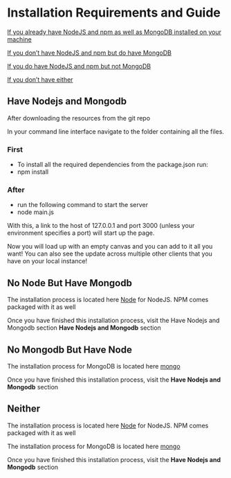 # Installation Requirements and Guide

[If you already have NodeJS and npm as well as MongoDB installed on your machine](#have-nodejs-and-mongodb)

[If you don’t have NodeJS and npm but do have MongoDB](#no-node-but-have-mongodb)

[If you do have NodeJS and npm but not MongoDB](#no-mongodb-but-have-node)

[If you don’t have either](#neither)



## Have Nodejs and Mongodb
After downloading the resources from the git repo

In your command line interface navigate to the folder containing all the files.


### First
* To install all the required dependencies from the package.json run:
* npm install
### After
* run the following command to start the server
* node main.js



With this, a link to the host of 127.0.0.1 and port 3000 (unless your environment specifies a port) will start up the page.

Now you will load up with an empty canvas and you can add to it all you want! You can also see the update across multiple other clients that you have on your local instance!




## No Node But Have Mongodb

The installation process is located here [Node](https://nodejs.org/en/download) for NodeJS. NPM comes packaged with it as well

Once you have finished this installation process, visit the Have Nodejs and Mongodb section **Have Nodejs and Mongodb** section




## No Mongodb But Have Node
The installation process for MongoDB is located here [mongo](https://www.mongodb.com/docs/manual/installation/)

Once you have finished this installation process, visit the **Have Nodejs and Mongodb** section




## Neither
The installation process is located here [Node](https://nodejs.org/en/download) for NodeJS. NPM comes packaged with it as well

The installation process for MongoDB is located here [mongo](https://www.mongodb.com/docs/manual/installation/)

Once you have finished this installation process, visit the **Have Nodejs and Mongodb** section
